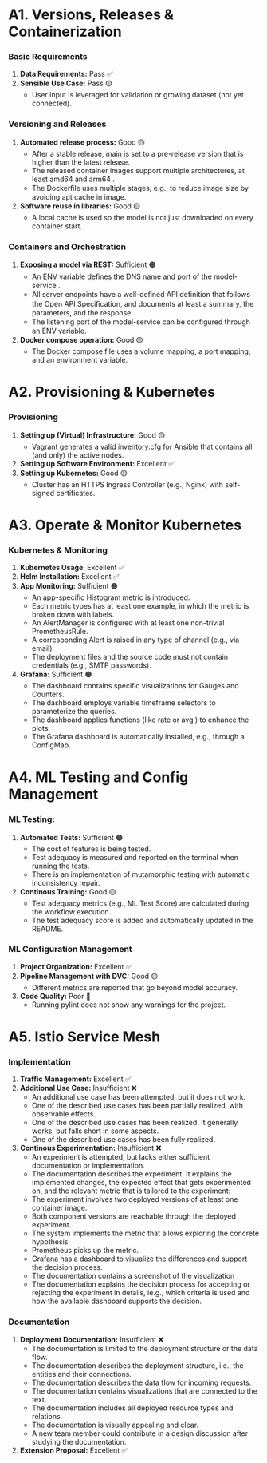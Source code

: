 # A1. Versions, Releases & Containerization
### Basic Requirements
1. **Data Requirements:** Pass ✅
2. **Sensible Use Case:** Pass 🟡
    - User input is leveraged for validation or growing dataset (not yet connected).

### Versioning and Releases
1. **Automated release process:** Good 🟡
    - After a stable release, main is set to a pre-release version that is higher than the latest release.
    - The released container images support multiple architectures, at least amd64 and arm64 .
    - The Dockerﬁle uses multiple stages, e.g., to reduce image size by avoiding apt cache in image.
2. **Software reuse in libraries:** Good 🟡
    - A local cache is used so the model is not just downloaded on every container start.

### Containers and Orchestration
1. **Exposing a model via REST:** Sufficient 🟠
    - An ENV variable deﬁnes the DNS name and port of the model-service .
    - All server endpoints have a well-deﬁned API deﬁnition that follows the Open API Speciﬁcation, and documents at least a summary, the parameters, and the response.
    - The listening port of the model-service can be conﬁgured through an ENV variable.
2. **Docker compose operation:** Good 🟡
   - The Docker compose file uses a volume mapping, a port mapping, and an environment variable.

# A2. Provisioning & Kubernetes
### Provisioning
1. **Setting up (Virtual) Infrastructure:**  Good 🟡
    - Vagrant generates a valid inventory.cfg for Ansible that contains all (and only) the active nodes.
3. **Setting up Software Environment:** Excellent ✅
5. **Setting up Kubernetes:** Good 🟡
    - Cluster has an HTTPS Ingress Controller (e.g., Nginx) with self-signed certificates.
  
# A3. Operate & Monitor Kubernetes
### Kubernetes & Monitoring
1. **Kubernetes Usage**: Excellent ✅
2. **Helm Installation:** Excellent ✅
3. **App Monitoring:** Sufficient 🟠
    - An app-specific Histogram metric is introduced.
    - Each metric types has at least one example, in which the metric is broken down with labels.
    - An AlertManager is configured with at least one non-trivial PrometheusRule.
    - A corresponding Alert is raised in any type of channel (e.g., via email).
    - The deployment files and the source code must not contain credentials (e.g., SMTP passwords).
5. **Grafana:** Sufficient 🟠
    - The dashboard contains specific visualizations for Gauges and Counters.
    - The dashboard employs variable timeframe selectors to parameterize the queries.
    - The dashboard applies functions (like rate or avg ) to enhance the plots.
    - The Grafana dashboard is automatically installed, e.g., through a ConfigMap.

# A4. ML Testing and Config Management
### ML Testing:
1. **Automated Tests:** Sufficient 🟠
    - The cost of features is being tested.
    - Test adequacy is measured and reported on the terminal when running the tests.
    - There is an implementation of mutamorphic testing with automatic inconsistency repair.
3. **Continous Training:** Good 🟡
    - Test adequacy metrics (e.g., ML Test Score) are calculated during the workflow execution.
    - The test adequacy score is added and automatically updated in the README.

### ML Configuration Management
1. **Project Organization:** Excellent ✅
2. **Pipeline Management with DVC:** Good 🟡
    - Different metrics are reported that go beyond model accuracy.
4. **Code Quality:** Poor 🔴
    - Running pylint does not show any warnings for the project.
  
# A5. Istio Service Mesh
### Implementation
1. **Traffic Management:** Excellent ✅
2. **Additional Use Case:** Insufficient ❌
    - An additional use case has been attempted, but it does not work.
    - One of the described use cases has been partially realized, with observable effects.
    - One of the described use cases has been realized. It generally works, but falls short in some aspects.
    - One of the described use cases has been fully realized.
3. **Continous Experimentation:** Insufficient ❌
    - An experiment is attempted, but lacks either sufficient documentation or implementation.
    - The documentation describes the experiment. It explains the implemented changes, the expected effect that gets experimented on, and the relevant metric that is tailored to the experiment:
    - The experiment involves two deployed versions of at least one container image.
    - Both component versions are reachable through the deployed experiment.
    - The system implements the metric that allows exploring the concrete hypothesis.
    - Prometheus picks up the metric.
    - Grafana has a dashboard to visualize the differences and support the decision process.
    - The documentation contains a screenshot of the visualization
    - The documentation explains the decision process for accepting or rejecting the experiment in details, ie.g., which criteria is used and how the available dashboard supports the decision.

### Documentation
1. **Deployment Documentation:** Insufficient ❌
    - The documentation is limited to the deployment structure or the data flow.
    - The documentation describes the deployment structure, i.e., the entities and their connections.
    - The documentation describes the data flow for incoming requests.
    - The documentation contains visualizations that are connected to the text.
    - The documentation includes all deployed resource types and relations.
    - The documentation is visually appealing and clear.
    - A new team member could contribute in a design discussion after studying the documentation.
3. **Extension Proposal:** Excellent ✅
